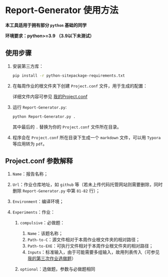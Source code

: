 # Report-Generator 使用方法

**本工具适用于拥有部分 `python` 基础的同学**

**环境要求：python>=3.9 （3.9以下未测试）**

## 使用步骤

1. 安装第三方库：

   ```sh
   pip install -r python-sitepackage-requirements.txt
   ```

2. 在每周作业的根文件夹下创建 `Project.conf` 文件，用于生成的配置：

   详细文件内容可参见 [我的Project.conf](https://github.com/FHYQ-Dong/Tsinghua-Program-Design-Assignments/blob/main/Experiment4/Project.conf)

3. 运行 `Report-Generator.py`:

   ```sh
   python Report-Generator.py .
   ```

   其中最后的 `.` 替换为你的 `Project.conf` 文件所在目录。

4. 程序会在 `Project.conf` 所在目录下生成一个 `markdown` 文件，可以用 `Typora` 等应用转为 `pdf`。
## Project.conf 参数解释

1. `Name`：报告名称；

2. `Url`：作业仓库地址，如 `github` 等（若未上传代码托管网站则需要删除，同时删除 `Report-Generator.py` 中第 `81-82` 行）；

3. `Environment`：编译环境；

4. `Experiments`：作业：

   1. `compulsive`：必做题：
      1. `Name`：该题名称；
      2. `Path-to-C`：源文件相对于本周作业根文件夹的相对路径；
      3. `Path-to-EXE`：可执行文件相对于本周作业根文件夹的相对路径；
      4. `Inputs`：标准输入，由于可能需要多组输入，故用列表传入（可参见[我的第三次作业选做题](https://github.com/FHYQ-Dong/Tsinghua-Program-Design-Assignments/blob/main/Experiment3/Experiment3-董皓彧.md#选做题)）
      
   2. `optional`：选做题，参数与必做题相同 